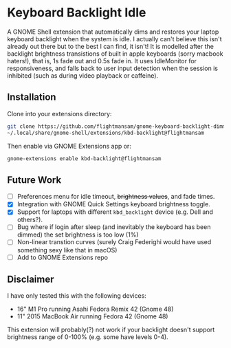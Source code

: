 # Keyboard Backlight Idle
A GNOME Shell extension that automatically dims and restores your laptop keyboard backlight when the system is idle. I actually can't believe this isn't already out there but to the best I can find, it isn't! It is modelled after the backlight brightness transistions of built in apple keyboards (sorry macbook haters!), that is, 1s fade out and 0.5s fade in. It uses IdleMonitor for responsiveness, and falls back to user input detection when the session is inhibited (such as during video playback or caffeine).

## Installation
Clone into your extensions directory:
```bash
git clone https://github.com/flightmansam/gnome-keyboard-backlight-dimmer.git \
~/.local/share/gnome-shell/extensions/kbd-backlight@flightmansam
```
  
Then enable via GNOME Extensions app or:
```bash
gnome-extensions enable kbd-backlight@flightmansam
```

## Future Work
- [ ] Preferences menu for idle timeout, ~~brightness values~~, and fade times.
- [x] Integration with GNOME Quick Settings keyboard brightness toggle.
- [x] Support for laptops with different `kbd_backlight` device (e.g. Dell and others?).
- [ ] Bug where if login after sleep (and inevitably the keyboard has been dimmed) the set brightness is too low (1%)
- [ ] Non-linear transtion curves (surely Craig Federighi would have used something sexy like that in macOS)
- [ ] Add to GNOME Extensions repo

## Disclaimer
I have only tested this with the following devices:
- 16" M1 Pro running Asahi Fedora Remix 42 (Gnome 48)
- 11" 2015 MacBook Air running Fedora 42 (Gnome 48)

This extension will probably(?) not work if your backlight doesn't support brightness range of 0-100% (e.g. some have levels 0-4).
